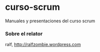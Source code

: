 # curso-scrum
Manuales y presentaciones del curso scrum
### Sobre el relator
ralf, http://ralfzombie.wordpress.com
